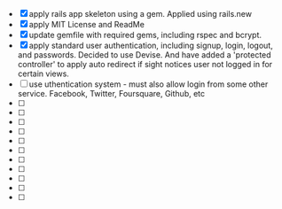 - [x] apply rails app skeleton using a gem. 
    Applied using rails.new
- [x] apply MIT License and ReadMe
- [x] update gemfile with required gems, including rspec and bcrypt.
- [x] apply  standard user authentication, including signup, login, logout, and passwords.
    Decided to use Devise. 
    And have added a 'protected controller' to apply auto redirect if sight notices user not logged in for certain views.
- [ ] use uthentication system - must also allow login from some other service. Facebook, Twitter, Foursquare, Github, etc
- [ ]
- [ ]
- [ ]
- [ ]
- [ ]
- [ ]
- [ ]
- [ ]
- [ ]
- [ ]
- [ ]
